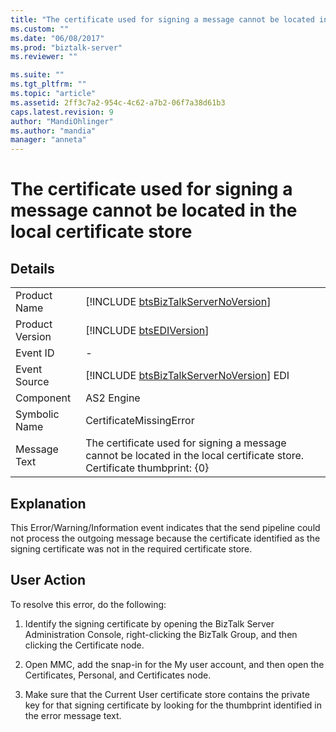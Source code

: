 ```yaml
---
title: "The certificate used for signing a message cannot be located in the local certificate store | Microsoft Docs"
ms.custom: ""
ms.date: "06/08/2017"
ms.prod: "biztalk-server"
ms.reviewer: ""

ms.suite: ""
ms.tgt_pltfrm: ""
ms.topic: "article"
ms.assetid: 2ff3c7a2-954c-4c62-a7b2-06f7a38d61b3
caps.latest.revision: 9
author: "MandiOhlinger"
ms.author: "mandia"
manager: "anneta"
---
```

# The certificate used for signing a message cannot be located in the local certificate store
## Details  
  
|                 |                                                                                                                          |
|-----------------|--------------------------------------------------------------------------------------------------------------------------|
|  Product Name   |                   [!INCLUDE [btsBizTalkServerNoVersion](../includes/btsbiztalkservernoversion-md.md)]                    |
| Product Version |                               [!INCLUDE [btsEDIVersion](../includes/btsediversion-md.md)]                                |
|    Event ID     |                                                            -                                                             |
|  Event Source   |                 [!INCLUDE [btsBizTalkServerNoVersion](../includes/btsbiztalkservernoversion-md.md)] EDI                  |
|    Component    |                                                        AS2 Engine                                                        |
|  Symbolic Name  |                                                 CertificateMissingError                                                  |
|  Message Text   | The certificate used for signing a message cannot be located in the local certificate store. Certificate thumbprint: {0} |
  
## Explanation  
 This Error/Warning/Information event indicates that the send pipeline could not process the outgoing message because the certificate identified as the signing certificate was not in the required certificate store.  
  
## User Action  
 To resolve this error, do the following:  
  
1.  Identify the signing certificate by opening the BizTalk Server Administration Console, right-clicking the BizTalk Group, and then clicking the Certificate node.  
  
2.  Open MMC, add the snap-in for the My user account, and then open the Certificates, Personal, and Certificates node.  
  
3.  Make sure that the Current User certificate store contains the private key for that signing certificate by looking for the thumbprint identified in the error message text.